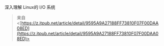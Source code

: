 深入理解 Linux的 I/O 系统
 > 来自 <[https://z.itpub.net/article/detail/9595A9A27188FF73810F07F00DAA08ED](https://z.itpub.net/article/detail/9595A9A27188FF73810F07F00DAA08ED)>